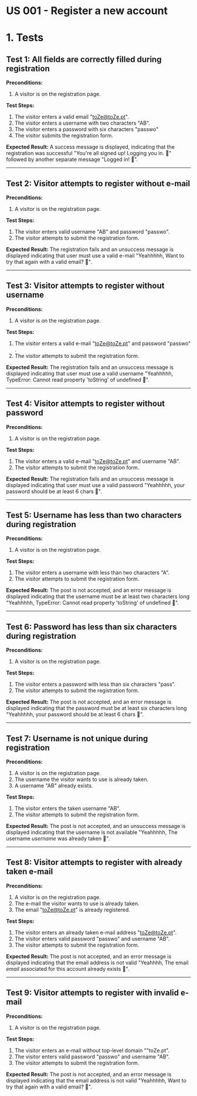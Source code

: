 # US 001 - Register a new account

# 1. Tests

## Test 1: All fields are correctly filled during registration

**Preconditions:**

1. A visitor is on the registration page.

**Test Steps:**

1. The visitor enters a valid email "toZe@toZe.pt".
2. The visitor enters a username with two characters "AB".
3. The visitor enters a password with six characters "passwo"
4. The visitor submits the registration form.

**Expected Result:**
A success message is displayed, indicating that the registration was successful "You're all signed up! Logging you in. 🤠" followed by another separate message "Logged in! 🤠".

---

## Test 2: Visitor attempts to register without e-mail

**Preconditions:**

1. A visitor is on the registration page.

**Test Steps:**

1. The visitor enters valid username "AB" and password "passwo".
2. The visitor attempts to submit the registration form.

**Expected Result:**
The registration fails and an unsuccess message is displayed indicating that user must use a valid e-mail "Yeahhhhh, Want to try that again with a valid email? 🤠".

---

## Test 3: Visitor attempts to register without username

**Preconditions:**

1. A visitor is on the registration page.

**Test Steps:**

1. The visitor enters a valid e-mail "toZe@toZe.pt" and password "passwo" .
2. The visitor attempts to submit the registration form.

**Expected Result:**
The registration fails and an unsuccess message is displayed indicating that user must use a valid username "Yeahhhhh, TypeError: Cannot read property 'toString' of undefined 🤠".

---

## Test 4: Visitor attempts to register without password

**Preconditions:**

1. A visitor is on the registration page.

**Test Steps:**

1. The visitor enters a valid e-mail "toZe@toZe.pt" and username "AB".
2. The visitor attempts to submit the registration form.

**Expected Result:**
The registration fails and an unsuccess message is displayed indicating that user must use a valid password "Yeahhhhh, your password should be at least 6 chars 🤠".

---

## Test 5: Username has less than two characters during registration

**Preconditions:**

1. A visitor is on the registration page.

**Test Steps:**

1. The visitor enters a username with less than two characters "A".
2. The visitor attempts to submit the registration form.

**Expected Result:**
The post is not accepted, and an error message is displayed indicating that the username must be at least two characters long "Yeahhhhh, TypeError: Cannot read property 'toString' of undefined 🤠".

---

## Test 6: Password has less than six characters during registration

**Preconditions:**

1. A visitor is on the registration page.

**Test Steps:**

1. The visitor enters a password with less than six characters "pass".
2. The visitor attempts to submit the registration form.

**Expected Result:**
The post is not accepted, and an error message is displayed indicating that the password must be at least six characters long "Yeahhhhh, your password should be at least 6 chars 🤠".

---

## Test 7: Username is not unique during registration

**Preconditions:**

1. A visitor is on the registration page.
2. The username the visitor wants to use is already taken.
3. A username "AB" already exists.

**Test Steps:**

1. The visitor enters the taken username "AB".
2. The visitor attempts to submit the registration form.

**Expected Result:**
The post is not accepted, and an unsuccess message is displayed indicating that the username is not available "Yeahhhhh, The username _username_ was already taken 🤠".

---

## Test 8: Visitor attempts to register with already taken e-mail

**Preconditions:**

1. A visitor is on the registration page.
2. The e-mail the visitor wants to use is already taken.
3. The email "toZe@toZe.pt" is already registered.

**Test Steps:**

1. The visitor enters an already taken e-mail address "toZe@toZe.pt".
2. The visitor enters valid password "passwo" and username "AB".
3. The visitor attempts to submit the registration form.

**Expected Result:**
The post is not accepted, and an error message is displayed indicating that the email address is not valid "Yeahhhh, The email _email_ associated for this account already exists 🤠".

---

## Test 9: Visitor attempts to register with invalid e-mail

**Preconditions:**

1. A visitor is on the registration page.

**Test Steps:**

1. The visitor enters an e-mail without top-level domain ""toZe.pt".
2. The visitor enters valid password "passwo" and username "AB".
3. The visitor attempts to submit the registration form.

**Expected Result:**
The post is not accepted, and an error message is displayed indicating that the email address is not valid "Yeahhhhh, Want to try that again with a valid email? 🤠".
